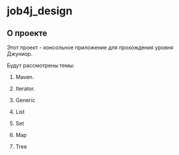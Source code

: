 # job4j_design

## О проекте

Этот проект - консольное приложение для прохождения уровня Джуниор.

Будут рассмотрены темы:

1. Maven.

2. Iterator.

3. Generic

4. List

5. Set

6. Map

7. Tree